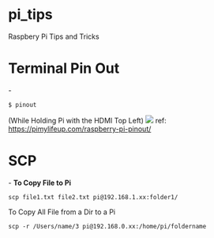 # pi_tips
Raspbery Pi Tips and Tricks 





<h1> Terminal Pin Out  </h1> - <b>  </b>
    
    $ pinout 


(While Holding Pi with the HDMI Top Left) 
<img src="https://pimylifeup.com/wp-content/uploads/2019/12/Raspberry-Pi-Pinout-Command.png">
ref: https://pimylifeup.com/raspberry-pi-pinout/
     


<h1> SCP  </h1> - <b> To Copy File to Pi </b>
    
    scp file1.txt file2.txt pi@192.168.1.xx:folder1/


To Copy All File from a Dir to a Pi
    
    scp -r /Users/name/3 pi@192.168.0.xx:/home/pi/foldername
    
    



   

